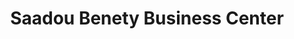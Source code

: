 ---
title: "Saadou Benety Business Center"
url: /monrovia/saadou-benety-business-center/
shop: convenience
---